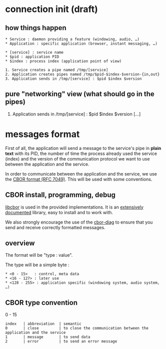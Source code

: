 # connection init (draft)

## how things happen

    * Service : daemon providing a feature (windowing, audio, …)
    * Application : specific application (browser, instant messaging, …)
    
    * [service] : service name
    * $pid : application PID
    * $index : process index (application point of view)

    1. Service creates a pipe named /tmp/[service]
    2. Application creates pipes named /tmp/$pid-$index-$version-{in,out}
    3. Application sends in /tmp/[service] : $pid $index $version

## pure "networking" view (what should go in the pipes)

1. Application sends in /tmp/[service] : $pid $index $version [...]

# messages format

First of all, the application will send a message to the service's pipe in **plain text** with its PID, the number of time the process already used the service (index) and the version of the communication protocol we want to use between the application and the service.

In order to communicate between the application and the service, we use the [CBOR format (RFC 7049)][cbor].
This will be used with some conventions.

## CBOR install, programming, debug

[libcbor][libcbor] is used in the provided implementations.
It is an [extensively documented][libcbor-doc] library, easy to install and to work with.

We also strongly encourage the use of the [cbor-diag][cbor-diag] to ensure that you send and receive correctly formatted messages.

## overview

The format will be "type : value".

The type will be a simple byte :

    * <0 - 15>   : control, meta data
    * <16 - 127> : later use
    * <128 - 255> : application specific (windowing system, audio system, …)

## CBOR type convention

0 - 15

    index   | abbreviation  | semantic
    0       | close         | to close the communication between the application and the service
    1       | message       | to send data 
    2       | error         | to send an error message

[cbor]: https://tools.ietf.org/html/rfc7049
[cbor-diag]: https://github.com/cabo/cbor-diag
[libcbor]: https://github.com/PJK/libcbor
[libcbor-doc]: https://github.com/PJK/libcbor
